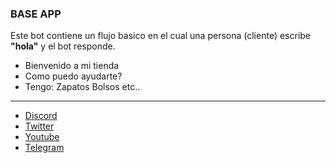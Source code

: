 ### BASE APP

Este bot contiene un flujo basico en el cual una persona (cliente) escribe **"hola"** y el bot responde.
- Bienvenido a mi tienda
- Como puedo ayudarte?
- Tengo: Zapatos Bolsos etc..

------
-   [Discord](https://link.codigoencasa.com/DISCORD)
-   [Twitter](https://twitter.com/leifermendez)
-   [Youtube](https://www.youtube.com/watch?v=5lEMCeWEJ8o&list=PL_WGMLcL4jzWPhdhcUyhbFU6bC0oJd2BR)
-   [Telegram](https://t.me/leifermendez)
